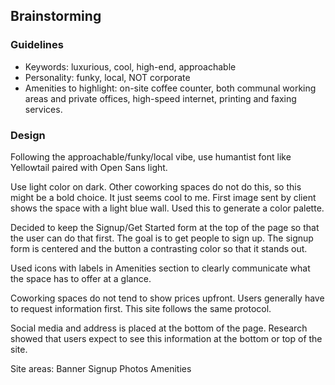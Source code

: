 ## Brainstorming

### Guidelines
* Keywords: luxurious, cool, high-end, approachable
* Personality: funky, local, NOT corporate
* Amenities to highlight: on-site coffee counter, both communal working areas and private offices, high-speed internet, printing and faxing services.

### Design
Following the approachable/funky/local vibe, use humantist font like Yellowtail paired with Open Sans light.

Use light color on dark. Other coworking spaces do not do this, so this might be a bold choice. It just seems cool to me. First image sent by client shows the space with a light blue wall. Used this to generate a color palette.

Decided to keep the Signup/Get Started form at the top of the page so that the user can do that first. The goal is to get people to sign up. The signup form is centered and the button a contrasting color so that it stands out.

Used icons with labels in Amenities section to clearly communicate what the space has to offer at a glance.

Coworking spaces do not tend to show prices upfront. Users generally have to request information first. This site follows the same protocol.

Social media and address is placed at the bottom of the page. Research showed that users expect to see this information at the bottom or top of the site.

Site areas:
Banner
Signup
Photos
Amenities
